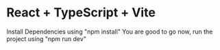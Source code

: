 # React + TypeScript + Vite

Install Dependencies using "npm install"
You are good to go now, run the project using "npm run dev"
